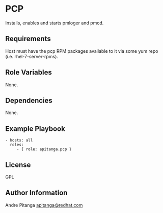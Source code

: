 PCP
===

Installs, enables and starts pmloger and pmcd.

Requirements
------------

Host must have the pcp RPM packages available to it via some yum repo (i.e. rhel-7-server-rpms).

Role Variables
--------------

None.

Dependencies
------------

None.

Example Playbook
----------------

    - hosts: all
      roles:
         - { role: apitanga.pcp }

License
-------

GPL


Author Information
------------------

Andre Pitanga <apitanga@redhat.com>
